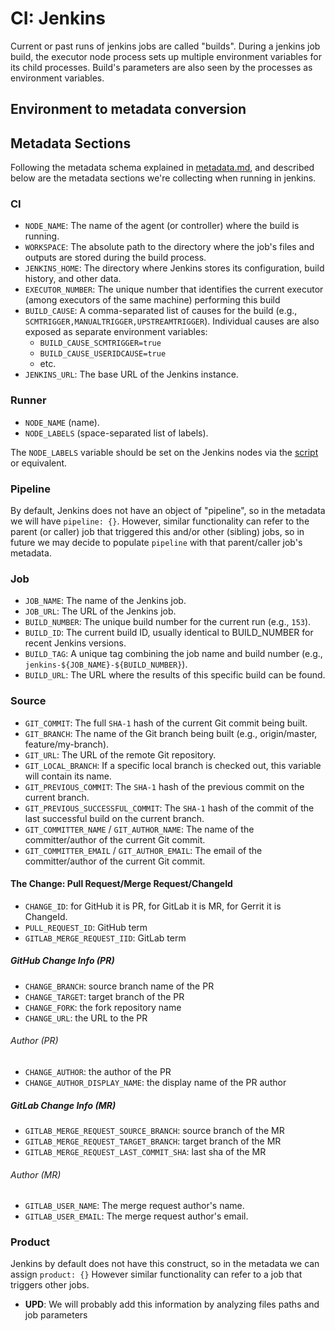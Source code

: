 # CI: Jenkins

Current or past runs of jenkins jobs are called "builds".
During a jenkins job build, the executor node process sets up multiple environment variables for its child processes.
Build's parameters are also seen by the processes as environment variables.

## Environment to metadata conversion

## Metadata Sections

Following the metadata schema explained in [metadata.md](metadata.md), and described below are the metadata sections we're collecting when running in jenkins.

### CI

* `NODE_NAME`: The name of the agent (or controller) where the build is running.
* `WORKSPACE`: The absolute path to the directory where the job's files and outputs are stored during the build process.
* `JENKINS_HOME`: The directory where Jenkins stores its configuration, build history, and other data.
* `EXECUTOR_NUMBER`: The unique number that identifies the current executor (among executors of the same machine) performing this build
* `BUILD_CAUSE`:  A comma-separated list of causes for the build (e.g., `SCMTRIGGER,MANUALTRIGGER,UPSTREAMTRIGGER`).
  Individual causes are also exposed as separate environment variables:
    * `BUILD_CAUSE_SCMTRIGGER=true`
    * `BUILD_CAUSE_USERIDCAUSE=true`
    * etc.
* `JENKINS_URL`: The base URL of the Jenkins instance.

### Runner

* `NODE_NAME` (name).
* `NODE_LABELS` (space-separated list of labels).

The `NODE_LABELS` variable should be set on the Jenkins nodes via the [script](scripts/jenkins_node_labels.sh) or equivalent.

### Pipeline

By default, Jenkins does not have an object of "pipeline", so in the metadata we will have `pipeline: {}`.
However, similar functionality can refer to the parent (or caller) job that triggered this and/or other (sibling) jobs, so in future we may decide to populate `pipeline` with that parent/caller job's metadata.

### Job

* `JOB_NAME`: The name of the Jenkins job.
* `JOB_URL`: The URL of the Jenkins job.
* `BUILD_NUMBER`: The unique build number for the current run (e.g., `153`).
* `BUILD_ID`: The current build ID, usually identical to BUILD_NUMBER for recent Jenkins versions.
* `BUILD_TAG`: A unique tag combining the job name and build number (e.g., `jenkins-${JOB_NAME}-${BUILD_NUMBER}`).
* `BUILD_URL`: The URL where the results of this specific build can be found.

### Source

* `GIT_COMMIT`: The full `SHA-1` hash of the current Git commit being built.
* `GIT_BRANCH`: The name of the Git branch being built (e.g., origin/master, feature/my-branch).
* `GIT_URL`: The URL of the remote Git repository.
* `GIT_LOCAL_BRANCH`: If a specific local branch is checked out, this variable will contain its name.
* `GIT_PREVIOUS_COMMIT`: The `SHA-1` hash of the previous commit on the current branch.
* `GIT_PREVIOUS_SUCCESSFUL_COMMIT`: The `SHA-1` hash of the commit of the last successful build on the current branch.
* `GIT_COMMITTER_NAME` / `GIT_AUTHOR_NAME`: The name of the committer/author of the current Git commit.
* `GIT_COMMITTER_EMAIL` / `GIT_AUTHOR_EMAIL`: The email of the committer/author of the current Git commit.

#### The Change: Pull Request/Merge Request/ChangeId

* `CHANGE_ID`: for GitHub it is PR, for GitLab it is MR, for Gerrit it is ChangeId.
* `PULL_REQUEST_ID`: GitHub term
* `GITLAB_MERGE_REQUEST_IID`: GitLab term

##### GitHub Change Info (PR)

* `CHANGE_BRANCH`: source branch name of the PR
* `CHANGE_TARGET`: target branch of the PR
* `CHANGE_FORK`: the fork repository name
* `CHANGE_URL`: the URL to the PR

###### Author (PR)

* `CHANGE_AUTHOR`: the author of the PR
* `CHANGE_AUTHOR_DISPLAY_NAME`: the display name of the PR author

##### GitLab Change Info (MR)

* `GITLAB_MERGE_REQUEST_SOURCE_BRANCH`: source branch of the MR
* `GITLAB_MERGE_REQUEST_TARGET_BRANCH`: target branch of the MR
* `GITLAB_MERGE_REQUEST_LAST_COMMIT_SHA`: last sha of the MR

###### Author (MR)

* `GITLAB_USER_NAME`: The merge request author's name.
* `GITLAB_USER_EMAIL`: The merge request author's email.

### Product

Jenkins by default does not have this construct, so in the metadata we can assign `product: {}`
However similar functionality can refer to a job that triggers other jobs.

* **UPD**: We will probably add this information by analyzing files paths and job parameters
